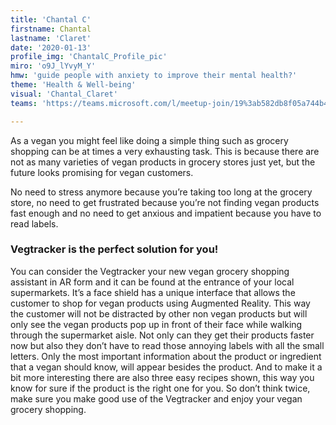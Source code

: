 ```yaml
---
title: 'Chantal C'
firstname: Chantal
lastname: 'Claret'
date: '2020-01-13'
profile_img: 'ChantalC_Profile_pic'
miro: 'o9J_lYvyM_Y'
hmw: 'guide people with anxiety to improve their mental health?'
theme: 'Health & Well-being'
visual: 'Chantal_Claret'
teams: 'https://teams.microsoft.com/l/meetup-join/19%3ab582db8f05a744b48295076eafdd06ac%40thread.tacv2/1611096257563?context=%7b%22Tid%22%3a%22ca6fbace-7cba-4d53-8681-a06284f7ff46%22%2c%22Oid%22%3a%22100e5047-8c80-4681-bea6-926cb60256f0%22%7d'

---
```


As a vegan you might feel like doing a simple thing such as grocery shopping can be at times a very exhausting task. This is because there are not as many varieties of vegan products in grocery stores just yet, but the future looks promising for vegan customers. 

No need to stress anymore because you’re taking too long at the grocery store, no need to get frustrated because you’re not finding vegan products fast enough and no need to get anxious and impatient because you have to read labels. 

### Vegtracker is the perfect solution for you! 

You can consider the Vegtracker your new vegan grocery shopping assistant in AR form and it can be found at the entrance of your local supermarkets. It’s a face shield has a unique interface that allows the customer to shop for vegan products using Augmented Reality. This way the customer will not be distracted by other non vegan products but will only see the vegan products pop up in front of their face while walking through the supermarket aisle. Not only can they get their products faster now but also they don’t have to read those annoying labels with all the small letters. Only the most important information about the product or ingredient that a vegan should know, will appear besides the product. And to make it a bit more interesting there are also three easy recipes shown, this way you know for sure if the product is the right one for you. So don’t think twice, make sure you make good use of the Vegtracker and enjoy your vegan grocery shopping. 

